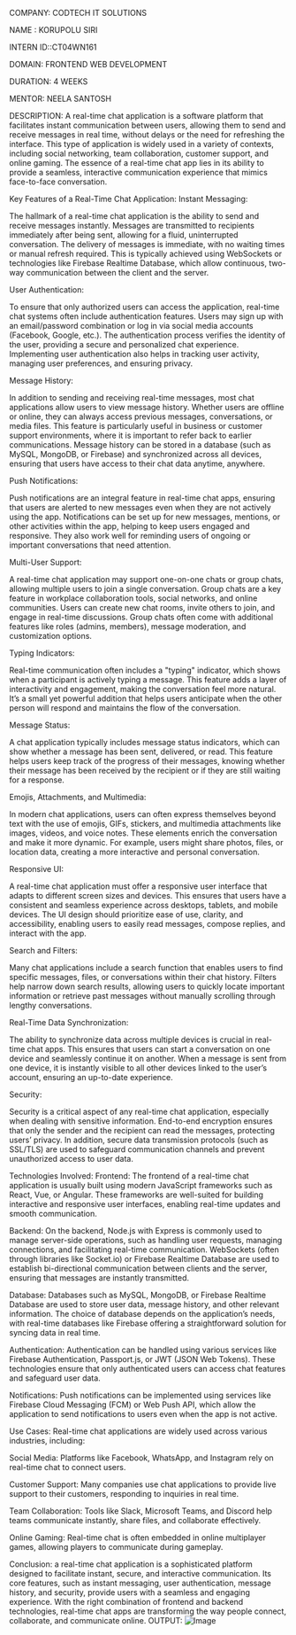 COMPANY: CODTECH IT SOLUTIONS

NAME : KORUPOLU SIRI

INTERN ID::CT04WN161

DOMAIN: FRONTEND WEB DEVELOPMENT

DURATION: 4 WEEKS

MENTOR: NEELA SANTOSH

DESCRIPTION:  A real-time chat application is a software platform that facilitates instant communication between users, allowing them to send and receive messages in real time, without delays or the need for refreshing the interface. This type of application is widely used in a variety of contexts, including social networking, team collaboration, customer support, and online gaming. The essence of a real-time chat app lies in its ability to provide a seamless, interactive communication experience that mimics face-to-face conversation.

Key Features of a Real-Time Chat Application:
Instant Messaging:

The hallmark of a real-time chat application is the ability to send and receive messages instantly. Messages are transmitted to recipients immediately after being sent, allowing for a fluid, uninterrupted conversation. The delivery of messages is immediate, with no waiting times or manual refresh required. This is typically achieved using WebSockets or technologies like Firebase Realtime Database, which allow continuous, two-way communication between the client and the server.

User Authentication:

To ensure that only authorized users can access the application, real-time chat systems often include authentication features. Users may sign up with an email/password combination or log in via social media accounts (Facebook, Google, etc.). The authentication process verifies the identity of the user, providing a secure and personalized chat experience. Implementing user authentication also helps in tracking user activity, managing user preferences, and ensuring privacy.

Message History:

In addition to sending and receiving real-time messages, most chat applications allow users to view message history. Whether users are offline or online, they can always access previous messages, conversations, or media files. This feature is particularly useful in business or customer support environments, where it is important to refer back to earlier communications. Message history can be stored in a database (such as MySQL, MongoDB, or Firebase) and synchronized across all devices, ensuring that users have access to their chat data anytime, anywhere.

Push Notifications:

Push notifications are an integral feature in real-time chat apps, ensuring that users are alerted to new messages even when they are not actively using the app. Notifications can be set up for new messages, mentions, or other activities within the app, helping to keep users engaged and responsive. They also work well for reminding users of ongoing or important conversations that need attention.

Multi-User Support:

A real-time chat application may support one-on-one chats or group chats, allowing multiple users to join a single conversation. Group chats are a key feature in workplace collaboration tools, social networks, and online communities. Users can create new chat rooms, invite others to join, and engage in real-time discussions. Group chats often come with additional features like roles (admins, members), message moderation, and customization options.

Typing Indicators:

Real-time communication often includes a "typing" indicator, which shows when a participant is actively typing a message. This feature adds a layer of interactivity and engagement, making the conversation feel more natural. It’s a small yet powerful addition that helps users anticipate when the other person will respond and maintains the flow of the conversation.

Message Status:

A chat application typically includes message status indicators, which can show whether a message has been sent, delivered, or read. This feature helps users keep track of the progress of their messages, knowing whether their message has been received by the recipient or if they are still waiting for a response.

Emojis, Attachments, and Multimedia:

In modern chat applications, users can often express themselves beyond text with the use of emojis, GIFs, stickers, and multimedia attachments like images, videos, and voice notes. These elements enrich the conversation and make it more dynamic. For example, users might share photos, files, or location data, creating a more interactive and personal conversation.

Responsive UI:

A real-time chat application must offer a responsive user interface that adapts to different screen sizes and devices. This ensures that users have a consistent and seamless experience across desktops, tablets, and mobile devices. The UI design should prioritize ease of use, clarity, and accessibility, enabling users to easily read messages, compose replies, and interact with the app.

Search and Filters:

Many chat applications include a search function that enables users to find specific messages, files, or conversations within their chat history. Filters help narrow down search results, allowing users to quickly locate important information or retrieve past messages without manually scrolling through lengthy conversations.

Real-Time Data Synchronization:

The ability to synchronize data across multiple devices is crucial in real-time chat apps. This ensures that users can start a conversation on one device and seamlessly continue it on another. When a message is sent from one device, it is instantly visible to all other devices linked to the user’s account, ensuring an up-to-date experience.

Security:

Security is a critical aspect of any real-time chat application, especially when dealing with sensitive information. End-to-end encryption ensures that only the sender and the recipient can read the messages, protecting users’ privacy. In addition, secure data transmission protocols (such as SSL/TLS) are used to safeguard communication channels and prevent unauthorized access to user data.

Technologies Involved:
Frontend: The frontend of a real-time chat application is usually built using modern JavaScript frameworks such as React, Vue, or Angular. These frameworks are well-suited for building interactive and responsive user interfaces, enabling real-time updates and smooth communication.

Backend: On the backend, Node.js with Express is commonly used to manage server-side operations, such as handling user requests, managing connections, and facilitating real-time communication. WebSockets (often through libraries like Socket.io) or Firebase Realtime Database are used to establish bi-directional communication between clients and the server, ensuring that messages are instantly transmitted.

Database: Databases such as MySQL, MongoDB, or Firebase Realtime Database are used to store user data, message history, and other relevant information. The choice of database depends on the application’s needs, with real-time databases like Firebase offering a straightforward solution for syncing data in real time.

Authentication: Authentication can be handled using various services like Firebase Authentication, Passport.js, or JWT (JSON Web Tokens). These technologies ensure that only authenticated users can access chat features and safeguard user data.

Notifications: Push notifications can be implemented using services like Firebase Cloud Messaging (FCM) or Web Push API, which allow the application to send notifications to users even when the app is not active.

Use Cases:
Real-time chat applications are widely used across various industries, including:

Social Media: Platforms like Facebook, WhatsApp, and Instagram rely on real-time chat to connect users.

Customer Support: Many companies use chat applications to provide live support to their customers, responding to inquiries in real time.

Team Collaboration: Tools like Slack, Microsoft Teams, and Discord help teams communicate instantly, share files, and collaborate effectively.

Online Gaming: Real-time chat is often embedded in online multiplayer games, allowing players to communicate during gameplay.

Conclusion: a real-time chat application is a sophisticated platform designed to facilitate instant, secure, and interactive communication. Its core features, such as instant messaging, user authentication, message history, and security, provide users with a seamless and engaging experience. With the right combination of frontend and backend technologies, real-time chat apps are transforming the way people connect, collaborate, and communicate online.
OUTPUT: 
![Image](https://github.com/user-attachments/assets/e50e5c06-cb22-4d95-b6d9-fdb77f6e0778)
